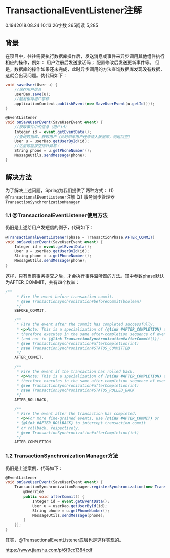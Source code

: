 # TransactionalEventListener注解

0.1942018.08.24 10:13:26字数 265阅读 5,285

## 背景

在项目中，往往需要执行数据库操作后，发送消息或事件来异步调用其他组件执行相应的操作，例如：
用户注册后发送激活码；
配置修改后发送更新事件等。
但是，数据库的操作如果还未完成，此时异步调用的方法查询数据库发现没有数据，这就会出现问题。伪代码如下：



```csharp
void saveUser(User u) {
    //保存用户信息
    userDao.save(u);
    //触发保存用户事件
    applicationContext.publishEvent(new SaveUserEvent(u.getId()));
}

@EventListener
void onSaveUserEvent(SaveUserEvent event) {
    //获取事件中的信息（用户id）
    Integer id = event.getEventData();
    //查询数据库，获取用户（此时如果用户还未插入数据库，则返回空）
    User u = userDao.getUserById(id);
    //这里可能报空指针异常！
    String phone = u.getPhoneNumber();
    MessageUtils.sendMessage(phone);
}
```

## 解决方法

为了解决上述问题，Spring为我们提供了两种方式：
(1) `@TransactionalEventListener`注解
(2) 事务同步管理器`TransactionSynchronizationManager`

### 1.1 @TransactionalEventListener使用方法

仍旧是上述给用户发短信的例子，代码如下：



```csharp
@TransactionalEventListener(phase = TransactionPhase.AFTER_COMMIT)
void onSaveUserEvent(SaveUserEvent event) {
    Integer id = event.getEventData();
    User u = userDao.getUserById(id);
    String phone = u.getPhoneNumber();
    MessageUtils.sendMessage(phone);
}
```

这样，只有当前事务提交之后，才会执行事件监听器的方法。其中参数phase默认为AFTER_COMMIT，共有四个枚举：



```dart
/**
     * Fire the event before transaction commit.
     * @see TransactionSynchronization#beforeCommit(boolean)
     */
    BEFORE_COMMIT,

    /**
     * Fire the event after the commit has completed successfully.
     * <p>Note: This is a specialization of {@link #AFTER_COMPLETION} and
     * therefore executes in the same after-completion sequence of events,
     * (and not in {@link TransactionSynchronization#afterCommit()}).
     * @see TransactionSynchronization#afterCompletion(int)
     * @see TransactionSynchronization#STATUS_COMMITTED
     */
    AFTER_COMMIT,

    /**
     * Fire the event if the transaction has rolled back.
     * <p>Note: This is a specialization of {@link #AFTER_COMPLETION} and
     * therefore executes in the same after-completion sequence of events.
     * @see TransactionSynchronization#afterCompletion(int)
     * @see TransactionSynchronization#STATUS_ROLLED_BACK
     */
    AFTER_ROLLBACK,

    /**
     * Fire the event after the transaction has completed.
     * <p>For more fine-grained events, use {@link #AFTER_COMMIT} or
     * {@link #AFTER_ROLLBACK} to intercept transaction commit
     * or rollback, respectively.
     * @see TransactionSynchronization#afterCompletion(int)
     */
    AFTER_COMPLETION
```

### 1.2 TransactionSynchronizationManager方法

仍旧是上述案例，代码如下：

```csharp
@EventListener
void onSaveUserEvent(SaveUserEvent event) {
    TransactionSynchronizationManager.registerSynchronization(new TransactionSynchronizationAdapter() {
        @Override
        public void afterCommit() {
            Integer id = event.getEventData();
            User u = userDao.getUserById(id);
            String phone = u.getPhoneNumber();
            MessageUtils.sendMessage(phone);
        }
    });
}
```

其实，@TransactionalEventListener底层也是这样实现的。





https://www.jianshu.com/p/6f9cc1384cdf
